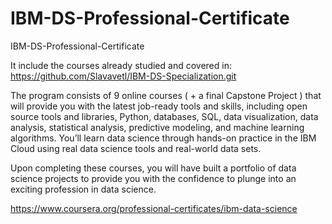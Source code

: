 # IBM-DS-Professional-Certificate
IBM-DS-Professional-Certificate


It include the courses already studied and covered in: https://github.com/Slavavetl/IBM-DS-Specialization.git

The program consists of 9 online courses ( + a final Capstone Project ) that will provide you with the latest job-ready tools and skills, including open source tools and libraries, Python, databases, SQL, data visualization, data analysis, statistical analysis, predictive modeling, and machine learning algorithms. You’ll learn data science through hands-on practice in the IBM Cloud using real data science tools and real-world data sets.

Upon completing these courses, you will have built a portfolio of data science projects to provide you with the confidence to plunge into an exciting profession in data science.

https://www.coursera.org/professional-certificates/ibm-data-science
